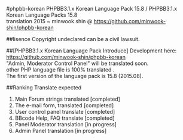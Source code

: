 #phpbb-korean
PHPBB3.1.x Korean Language Pack 15.8 / PHPBB3.1.x Korean Language Packs 15.8 <br/>
translation 2015 ~ minwook shin @ https://github.com/minwook-shin/phpbb-korean

##lisence
Copyright undeclared can be a civil lawsuit.

##[PHPBB3.1.x Korean Language Pack Introduce]
Development here: https://github.com/minwook-shin/phpbb-korean <br/>
"Admin, Moderator Control Panel" will be translated soon. <br/>
other PHP language file is 100% translated . <br/>
The first version of the language pack is 15.8 (2015.08).

##Ranking Translate expected
1. Main Forum strings translated [completed] <br/>
2. The e-mail form, translated [completed] <br/>
3. User control panel translate [completed] <br/>
4. BBcode Help, FAQ translate [completed] <br/>
5. Panel Moderator translation [in progress] <br/>
6. Admin Panel translation [in progress]
